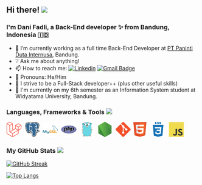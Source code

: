 ## Hi there! <img src="https://media.tenor.com/62H2GipHhHUAAAAi/marvel-future-revolution-marvel-future-fight.gif" width="25px">

### I'm Dani Fadli, a Back-End developer ✨ from Bandung, Indonesia 🇮🇩

- 💼 I’m currently working as a full time Back-End Developer at [PT Paninti Duta Internusa](https://www.linkedin.com/company/pt-paninti-hub-indonesia/mycompany/), Bandung.
- ❔ Ask me about anything!
- 📫 How to reach me: [![Linkedin](https://img.shields.io/badge/dani--fadli-blue?style=flat&logo=Linkedin&logoColor=white)](https://www.linkedin.com/in/dani-fadli/) [![Gmail Badge](https://img.shields.io/badge/danifadliirmawn-D14836?style=flat&logo=gmail&logoColor=white)](mailto:danifadliirmawn@gmail.com)
- 👦 Pronouns: He/Him
- 🌱 I strive to be a Full-Stack developer++ (plus other useful skills)
- 🏫 I'm currently on my 6th semester as an Information System student at Widyatama University, Bandung.

### Languages, Frameworks & Tools <img src="https://media.tenor.com/KvRIHOyJN-sAAAAi/gears-spinning.gif" width="25px">
<div>
  <img src="https://github.com/devicons/devicon/raw/master/icons/laravel/laravel-original.svg" title="Laravel" alt="Laravel" width="40" height="40"/>&nbsp;
  <img src="https://github.com/devicons/devicon/raw/master/icons/postgresql/postgresql-original.svg" title="PostgreSQL"  alt="PostgreSQL" width="40" height="40"/>&nbsp;
  <img src="https://github.com/devicons/devicon/raw/master/icons/mysql/mysql-original-wordmark.svg" title="MySQL"  alt="MySQL" width="40" height="40"/>&nbsp;
  <img src="https://github.com/devicons/devicon/raw/master/icons/php/php-original.svg" title="PHP" alt="PHP" width="40" height="40"/>&nbsp;
  <img src="https://github.com/devicons/devicon/raw/master/icons/go/go-original.svg" title="Go" alt="Go" width="40" height="40"/>&nbsp;
  <img src="https://github.com/devicons/devicon/blob/master/icons/nodejs/nodejs-original.svg" title="NodeJS" alt="NodeJS" width="40" height="40"/>&nbsp;
  <img src="https://github.com/devicons/devicon/blob/master/icons/git/git-original.svg" title="Git" **alt="Git" width="40" height="40"/>
  <img src="https://github.com/devicons/devicon/blob/master/icons/html5/html5-original.svg" title="HTML5" alt="HTML" width="40" height="40"/>&nbsp;
  <img src="https://github.com/devicons/devicon/blob/master/icons/css3/css3-plain-wordmark.svg"  title="CSS3" alt="CSS" width="40" height="40"/>&nbsp;
  <img src="https://github.com/devicons/devicon/blob/master/icons/javascript/javascript-original.svg" title="JavaScript" alt="JavaScript" width="40" height="40"/>&nbsp;
</div>

### My GitHub Stats <img src="https://media.tenor.com/VUH3A7tK-qgAAAAi/dm4uz3-foekoe.gif" width="25px">
[![GitHub Streak](https://github-readme-streak-stats.herokuapp.com?user=dani-fadli&theme=dark&exclude_days=Sun%2CSat)](https://git.io/streak-stats) 

[![Top Langs](https://github-readme-stats.vercel.app/api/top-langs/?username=dani-fadli&layout=compact&theme=vision-friendly-dark)](https://github.com/anuraghazra/github-readme-stats)
